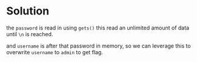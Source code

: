# Solution

the `password` is read in using `gets()` this read an unlimited amount of data until `\n` is reached.

and `username` is after that password in memory, so we can leverage this to overwrite `username` to `admin` to get flag.
